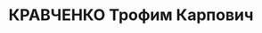 ---
title: КРАВЧЕНКО Трофим Карпович
description: "1898 р.н., с. Чуйківка Ямпільського р-ну Сумської обл., прож. м. Вінниця,\
  \ українець, із селян, освіта вища, заступник начальника облземуправ-ління, одруж.,\
  \ 1 дитина. \n  Арешт. 12.07.1937 р. Звинувач. за ст. 54-7, 8, 11 КК УРСР. За вироком\
  \ Верховного суду СРСР від 23.11.1937 р. розстріляний 24.11.1937 р. \n  Реабіл.\
  \ 08.08.1957 р."
---